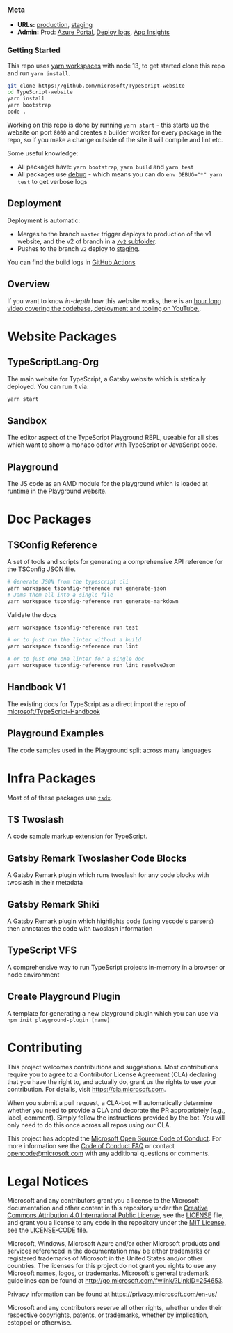 ### Meta

- **URLs:** [production](https://www.typescriptlang.org), [staging](http://testsite-typescript-41eeb979-7eaa-4c74-9d47-9d182c7b61ab.azurewebsites.net/)
- **Admin:** Prod: [Azure Portal](https://ms.portal.azure.com/#@microsoft.onmicrosoft.com/resource/subscriptions/99160d5b-9289-4b66-8074-ed268e739e8e/resourceGroups/Default-Web-WestUS/providers/Microsoft.Web/sites/TypeScript-1ebb3390-2634-4956-a955-eab987b7bb25/appServices), [Deploy logs](https://ms.portal.azure.com/#@microsoft.onmicrosoft.com/resource/subscriptions/99160d5b-9289-4b66-8074-ed268e739e8e/resourceGroups/Default-Web-WestUS/providers/Microsoft.Web/sites/TypeScript-1ebb3390-2634-4956-a955-eab987b7bb25/vstscd), [App Insights](https://ms.portal.azure.com/#@microsoft.onmicrosoft.com/resource/subscriptions/57bfeeed-c34a-4ffd-a06b-ccff27ac91b8/resourceGroups/typescriptlang-org/providers/microsoft.insights/components/TypeScriptLang-Prod-Ai/overview)

### Getting Started

This repo uses [yarn workspaces][y-wrk] with node 13, to get started clone this repo and run `yarn install`.

```sh
git clone https://github.com/microsoft/TypeScript-website
cd TypeScript-website
yarn install
yarn bootstrap
code .
```

Working on this repo is done by running `yarn start` - this starts up the website on port `8000` and creates a
builder worker for every package in the repo, so if you make a change outside of the site it will compile and lint etc.

Some useful knowledge:

- All packages have: `yarn bootstrap`, `yarn build` and `yarn test`
- All packages use [debug](https://www.npmjs.com/package/debug) - which means you can do `env DEBUG="*" yarn test` to get verbose logs

## Deployment

Deployment is automatic:

- Merges to the branch `master` trigger deploys to production of the v1 website, and the v2 of branch in a [`/v2` subfolder](https://www.typescriptlang.org/v2/).
- Pushes to the branch `v2` deploy to [staging](http://testsite-typescript-41eeb979-7eaa-4c74-9d47-9d182c7b61ab.azurewebsites.net/).

You can find the build logs in [GitHub Actions](https://github.com/microsoft/TypeScript-Website/actions)

## Overview

If you want to know _in-depth_ how this website works, there is an [hour long video covering the codebase, deployment and tooling on YouTube.](https://www.youtube.com/watch?v=HOvivt6B7hE).

# Website Packages

## TypeScriptLang-Org

The main website for TypeScript, a Gatsby website which is statically deployed. You can run it via:

```sh
yarn start
```

## Sandbox

The editor aspect of the TypeScript Playground REPL, useable for all sites which want to show a monaco editor
with TypeScript or JavaScript code.

## Playground

The JS code as an AMD module for the playground which is loaded at runtime in the Playground website.

# Doc Packages

## TSConfig Reference

A set of tools and scripts for generating a comprehensive API reference for the TSConfig JSON file.

```sh
# Generate JSON from the typescript cli
yarn workspace tsconfig-reference run generate-json
# Jams them all into a single file
yarn workspace tsconfig-reference run generate-markdown
```

Validate the docs

```sh
yarn workspace tsconfig-reference run test

# or to just run the linter without a build
yarn workspace tsconfig-reference run lint

# or to just one one linter for a single doc
yarn workspace tsconfig-reference run lint resolveJson
```

## Handbook V1

The existing docs for TypeScript as a direct import the repo of [microsoft/TypeScript-Handbook](https://github.com/microsoft/TypeScript-Handbook/)

## Playground Examples

The code samples used in the Playground split across many languages

# Infra Packages

Most of of these packages use [`tsdx`](https://github.com/jaredpalmer/tsdx).

## TS Twoslash

A code sample markup extension for TypeScript.

## Gatsby Remark Twoslasher Code Blocks

A Gatsby Remark plugin which runs twoslash for any code blocks with twoslash in their metadata

## Gatsby Remark Shiki

A Gatsby Remark plugin which highlights code (using vscode's parsers) then annotates the code with twoslash information

## TypeScript VFS

A comprehensive way to run TypeScript projects in-memory in a browser or node environment

## Create Playground Plugin

A template for generating a new playground plugin which you can use via `npm init playground-plugin [name]`

# Contributing

This project welcomes contributions and suggestions. Most contributions require you to agree to a
Contributor License Agreement (CLA) declaring that you have the right to, and actually do, grant us
the rights to use your contribution. For details, visit https://cla.microsoft.com.

When you submit a pull request, a CLA-bot will automatically determine whether you need to provide
a CLA and decorate the PR appropriately (e.g., label, comment). Simply follow the instructions
provided by the bot. You will only need to do this once across all repos using our CLA.

This project has adopted the [Microsoft Open Source Code of Conduct](https://opensource.microsoft.com/codeofconduct/).
For more information see the [Code of Conduct FAQ](https://opensource.microsoft.com/codeofconduct/faq/) or
contact [opencode@microsoft.com](mailto:opencode@microsoft.com) with any additional questions or comments.

# Legal Notices

Microsoft and any contributors grant you a license to the Microsoft documentation and other content
in this repository under the [Creative Commons Attribution 4.0 International Public License](https://creativecommons.org/licenses/by/4.0/legalcode),
see the [LICENSE](LICENSE) file, and grant you a license to any code in the repository under the [MIT License](https://opensource.org/licenses/MIT), see the
[LICENSE-CODE](LICENSE-CODE) file.

Microsoft, Windows, Microsoft Azure and/or other Microsoft products and services referenced in the documentation
may be either trademarks or registered trademarks of Microsoft in the United States and/or other countries.
The licenses for this project do not grant you rights to use any Microsoft names, logos, or trademarks.
Microsoft's general trademark guidelines can be found at http://go.microsoft.com/fwlink/?LinkID=254653.

Privacy information can be found at https://privacy.microsoft.com/en-us/

Microsoft and any contributors reserve all other rights, whether under their respective copyrights, patents,
or trademarks, whether by implication, estoppel or otherwise.

[y-wrk]: https://yarnpkg.com/blog/2017/08/02/introducing-workspaces/
